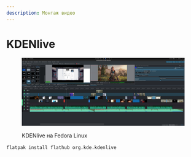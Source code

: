```yaml
---
description: Монтаж видео
---
```


# KDENlive

<figure><img src="../../.gitbook/assets/D6jIFmQqDjs.jpg" alt=""><figcaption><p>KDENlive на Fedora Linux</p></figcaption></figure>

```bash
flatpak install flathub org.kde.kdenlive
```
